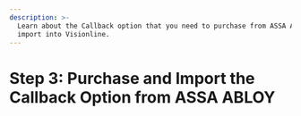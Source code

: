 ```yaml
---
description: >-
  Learn about the Callback option that you need to purchase from ASSA ABLOY and
  import into Visionline.
---
```


# Step 3: Purchase and Import the Callback Option from ASSA ABLOY

